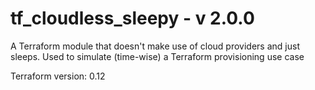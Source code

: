 # tf_cloudless_sleepy - v 2.0.0
A Terraform module that doesn't make use of cloud providers and just sleeps. Used to simulate (time-wise) a Terraform provisioning use case 

Terraform version: 0.12
